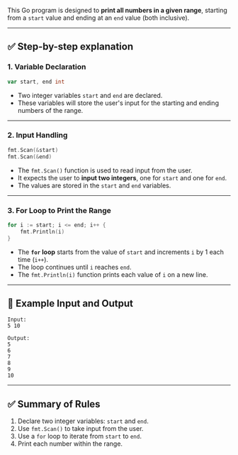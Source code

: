 This Go program is designed to **print all numbers in a given range**, starting from a `start` value and ending at an `end` value (both inclusive).

---

## ✅ **Step-by-step explanation**

### 1. **Variable Declaration**
```go
var start, end int
```
- Two integer variables `start` and `end` are declared.
- These variables will store the user's input for the starting and ending numbers of the range.

---

### 2. **Input Handling**
```go
fmt.Scan(&start)
fmt.Scan(&end)
```
- The `fmt.Scan()` function is used to read input from the user.
- It expects the user to **input two integers**, one for `start` and one for `end`.
- The values are stored in the `start` and `end` variables.

---

### 3. **For Loop to Print the Range**
```go
for i := start; i <= end; i++ {
	fmt.Println(i)
}
```
- The **`for` loop** starts from the value of `start` and increments `i` by 1 each time (`i++`).
- The loop continues until `i` reaches `end`.
- The `fmt.Println(i)` function prints each value of `i` on a new line.

---

## 🎯 **Example Input and Output**

```
Input:
5 10

Output:
5
6
7
8
9
10
```

---

## ✅ **Summary of Rules**
1. Declare two integer variables: `start` and `end`.
2. Use `fmt.Scan()` to take input from the user.
3. Use a `for` loop to iterate from `start` to `end`.
4. Print each number within the range.